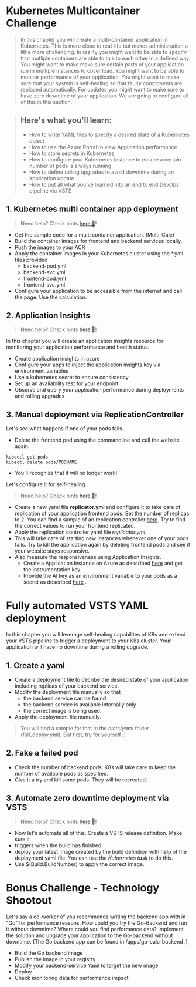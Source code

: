 # Kubernetes Multicontainer Challenge

> In this chapter you will create a multi-container application in Kubernetes. This is more close to real-life but makes administration a little more challenging. In reality you might want to be able to specify that mutliple containers are able to talk to each other in a defined way. You might want to make make sure certain parts of your application run in multiple instances to cover load. You might want to be able to monitor performance of your application. You might want to make sure that your system is self-healing so that faulty components are replaced automatically. For updates you might want to make sure to have zero downtime of your application. We are going to configure all of this in this section.

>## Here's what you'll learn:
>- How to write YAML files to specify a desired state of a Kubernetes object
>- How to use the Azure Portal to view Application performance
>- How to store secrets in Kubernetes
>- How to configure your Kubernetes instance to ensure a certain number of pods is always running
>- How to define rolling upgrades to avoid downtime during an application update
>- How to put all what you've learned into an end to end DevOps pipeline via VSTS


## 1. Kubernetes multi container app deployment 
> Need help? Check hints [here :blue_book:](hints/k8sMulti.md)!
- Get the sample code for a multi container application. (Multi-Calc)
- Build the container images for frontend and backend services locally.
- Push the images to your ACR 
- Apply the container images in your Kubernetes cluster using the *.yml files provided 
    - backend-pod.yml
    - backend-svc.yml
    - frontend-pod.yml
    - frontend-svc.yml
- Configure your application to be accessible from the internet and call the page. Use the calculation.

## 2. Application Insights
> Need help? Check hints [here :blue_book:](hints/applicationinsights.md)!

In this chapter you will create an application insights resource for monitoring your application performance and health status.
- Create application insights in azure
- Configure your apps to inject the application insights key via environment variables
- Use a kubernetes secret to ensure consistency
- Set up an availability test for your endpoint
- Observe and query your application performance during deployments and rolling upgrades

## 3. Manual deployment via ReplicationController 

Let's see what happens if one of your pods fails.
- Delete the frontend pod using the commandline and call the website again. 
```
kubectl get pods
kubectl delete pods/PODNAME
```
- You'll recognize that it will no longer work!

Let's configure it for self-healing.
> Need help? Check hints [here :blue_book:](hints/AddReplicationController.md)!
- Create a new yaml file **replicator.yml** and configure it to take care of replication of your application frontend pods. Set the number of replicas to 2.
    You can find a sample of an replication controller [here](https://kubernetes.io/docs/concepts/workloads/controllers/replicationcontroller/). Try to find the correct values to run your frontend replicated.
- Apply the replication controller yaml file *replicator.yml*.
- This will take care of starting new instances whenever one of your pods fails. Try to kill the application again by deleting frontend pods and see if your website stays responsive.
- Also measure the responsiveness using Application Insights. 
    - Create a Application Instance on Azure as described [here](hints/applicationinsights.md) and get the instrumentation key
    - Provide the AI key as an environment variable to your pods as a secret as described [here](hints/createsecrets.md) .


# Fully automated VSTS YAML deployment
In this chapter you will leverage self-healing capabilites of K8s and extend your VSTS pipeline to trigger a deployment to your K8s cluster. Your application will have no downtime during a rolling upgrade.

## 1. Create a yaml
- Create a deployment file to decribe the desired state of your application including replicas of your backend service.
- Modify the deployment file manually so that 
    - the backend service can be found
    - the backend service is available internally only
    - the correct image is being used. 
- Apply the deployment file manually.
> You will find a sample for that in the *hints/yaml* folder (full_deploy.yml). But first, try for yourself ;)

## 2. Fake a failed pod
- Check the number of backend pods. K8s will take care to keep the number of available pods as specified.
- Give it a try and kill some pods. They will be recreated.

## 3. Automate zero downtime deployment via VSTS
> Need help? Check hints [here :blue_book:](hints/TeamServicesToK8s.md)!
- Now let's automate all of this. Create a VSTS release definition. Make sure it
- triggers when the build has finished
- deploy your latest image created by the build definition with help of the deployment.yaml file. You can use the *Kubernetes task* to do this.
- Use $(Build.BuildNumber) to apply the correct image.
    

# Bonus Challenge - Technology Shootout
Let's say a co-worker of you recommends writing the backend app with in "Go" for performance reasons. How could you try the Go-Backend and run it without downtime? Where could you find performance data? 
Implement the solution and upgrade your application to the Go-backend without downtime. (The Go backend app can be found in /apps/go-calc-backend .)
- Build the Go backend image 
- Publish the image in your registry
- Modify your backend-service Yaml to target the new image
- Deploy
- Check monitoring data for performance impact
